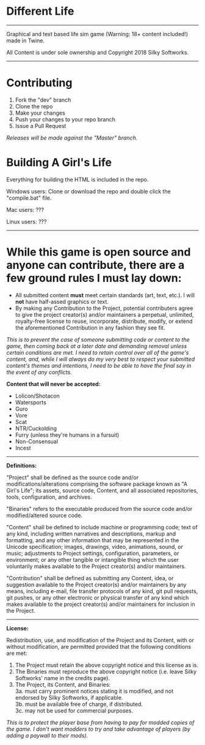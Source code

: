 # Different Life
----

Graphical and text based life sim game (Warning: 18+ content included!) made in Twine.

All Content is under sole ownership and Copyright 2018 Silky Softworks.

--------

# Contributing
1. Fork the "dev" branch
2. Clone the repo
3. Make your changes
4. Push your changes to your repo branch
5. Issue a Pull Request

*Releases will be made against the "Master" branch.*

# Building A Girl's Life
Everything for building the HTML is included in the repo.

Windows users: Clone or download the repo and double click the "compile.bat" file.

Mac users: ???

Linux users: ???

--------

# While this game is open source and anyone can contribute, there are a few ground rules I must lay down:
* All submitted content **must** meet certain standards (art, text, etc.). I will **not** have half-assed graphics or text.
* By making any Contribution to the Project, potential contributers agree to give the project creator(s) and/or maintainers a perpetual, unlimited, royalty-free license to reuse, incorporate, distribute, modify, or extend the aforementioned Contribution in any fashion they see fit.

*This is to prevent the case of someone submitting code or content to the game, then coming back at a later date and demanding removal unless certain conditions are met. I need to retain control over all of the game's content, and, while I will always do my very best to respect your submitted content's themes and intentions, I need to be able to have the final say in the event of any conflicts.*

**Content that will never be accepted:**
* Lolicon/Shotacon
* Watersports
* Guro
* Vore
* Scat
* NTR/Cuckolding
* Furry (unless they're humans in a fursuit)
* Non-Consensual
* Incest

--------

**Definitions:**

"Project" shall be defined as the source code and/or modifications/alterations comprising the software package known as "A Girl's Life"; its assets, source code, Content, and all associated repositories, tools, configuration, and archives.

"Binaries" refers to the executable produced from the source code and/or modified/altered source code.

"Content" shall be defined to include machine or programming code; text of any kind, including written narratives and descriptions, markup and formatting, and any other information that may be represented in the Unicode specification; images, drawings, video, animations, sound, or music; adjustments to Project settings, configuration, parameters, or environment; or any other tangible or intangible thing which the user voluntarily makes available to the Project creator(s) and/or maintainers.

"Contribution" shall be defined as submitting any Content, idea, or suggestion available to the Project creator(s) and/or maintainers by any means, including e-mail, file transfer protocols of any kind, git pull requests, git pushes, or any other electronic or physical transfer of any kind which makes available to the project creator(s) and/or maintainers for inclusion in the Project.

--------

**License:**

Redistribution, use, and modification of the Project and its Content, with or without modification, are permitted provided that the following conditions are met:
1. The Project must retain the above copyright notice and this license as is.
2. The Binaries must reproduce the above copyright notice (i.e. leave Silky Softworks' name in the credits page).
3. The Project, its Content, and Binaries:  
3a. must carry prominent notices stating it is modified, and not endorsed by Silky Softworks, if applicable.  
3b. must be available free of charge, if distributed.  
3c. may not be used for commercial purposes.

*This is to protect the player base from having to pay for modded copies of the game. I don't want modders to try and take advantage of players (by adding a paywall to their mods).*